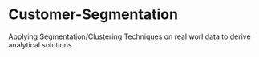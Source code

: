 # Customer-Segmentation
 Applying Segmentation/Clustering Techniques on real worl data to derive analytical solutions
